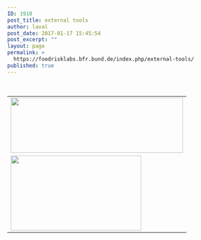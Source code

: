 ```yaml
---
ID: 1910
post_title: external tools
author: laval
post_date: 2017-01-17 15:45:54
post_excerpt: ""
layout: page
permalink: >
  https://foodrisklabs.bfr.bund.de/index.php/external-tools/
published: true
---
```

&nbsp;
<table>
<tbody>

<tr>
<td><a href="https://www.eclipse.org/stem/http://"><img src="https://foodrisklabs.bfr.bund.de/wp-content/uploads/2017/01/KNIME-1.png" alt="" width="396" height="127" class="alignleft size-full wp-image-1942" /></a></td>
</tr>

<tr>
<td><a href="https://www.eclipse.org/stem/"><img src="https://foodrisklabs.bfr.bund.de/wp-content/uploads/2017/01/STEM_Logo-1.gif" alt="" width="300" height="172" class="alignleft size-full wp-image-1944" /></a></td>
</tr>
</tbody>
</table>